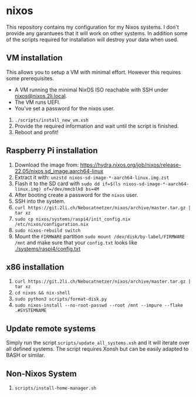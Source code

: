 # nixos

This repository contains my configuration for my Nixos systems.
I don't provide any garantuees that it will work on other systems.
In addition some of the scripts required for installation will destroy your data when used.

## VM installation

This allows you to setup a VM with minimal effort.
However this requires some prerequisites.

- A VM running the minimal NixOS ISO reachable with SSH under nixos@nixos.2li.local.
- The VM runs UEFI.
- You've set a password for the nixos user.

1. `./scripts/install_new_vm.xsh`
2. Provide the required information and wait until the script is finished.
3. Reboot and profit!

## Raspberry Pi installation

1. Download the image from: https://hydra.nixos.org/job/nixos/release-22.05/nixos.sd_image.aarch64-linux
2. Extract it with: `unzstd nixos-sd-image-*-aarch64-linux.img.zst`
3. Flash it to the SD card with `sudo dd if=$(ls
   nixos-sd-image-*-aarch64-linux.img) of=/dev/mmcblk0 bs=4M`
4. After booting create a password for the `nixos` user.
5. SSH into the system.
6. `curl https://git.2li.ch/Nebucatnetzer/nixos/archive/master.tar.gz | tar xz`
7. `sudo cp nixos/systems/raspi4/init_config.nix /etc/nixos/configuration.nix`
8. `sudo nixos-rebuild switch`
9. Mount the `FIRMWARE` partition `sudo mount /dev/disk/by-label/FIRMWARE /mnt`
   and make sure that your `config.txt` looks like [./systems/raspi4/config.txt](./systems/raspi4/config.txt)

## x86 installation

1. `curl https://git.2li.ch/Nebucatnetzer/nixos/archive/master.tar.gz | tar xz`
2. `cd nixos && nix-shell`
3. `sudo python3 scripts/format-disk.py`
4. `sudo nixos-install --no-root-passwd --root /mnt --impure --flake .#SYSTEMNAME`

## Update remote systems

Simply run the script `scripts/update_all_systems.xsh` and it will iterate over
all defined systems.
The script requires Xonsh but can be easily adapted to BASH or similar.

## Non-Nixos System

1. `scripts/install-home-manager.sh`

